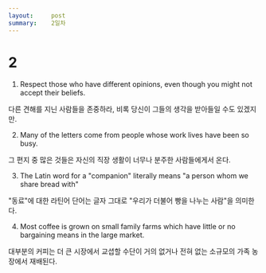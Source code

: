 ```yaml
---
layout:     post
summary:    2일차
---
```

# 2

1. Respect those who have different opinions, even though you might not accept their beliefs.

다른 견해를 지닌 사람들을 존중하라, 비록 당신이 그들의 생각을 받아들일 수도 있겠지만.

2. Many of the letters come from people whose work lives have been so busy.

그 편지 중 많은 것들은 자신의 직장 생활이 너무나 분주한 사람들에게서 온다.

3. The Latin word for a "companion" literally means "a person whom we share bread with"

"동료"에 대한 라틴어 단어는 글자 그대로 "우리가 더불어 빵을 나누는 사람"을 의미한다.

4. Most coffee is grown on small family farms which have little or no bargaining means in the large market.

대부분의 커피는 더 큰 시장에서 교셥할 수단이 거의 없거나 전혀 없는 소규모의 가족 농장에서 재배된다.
